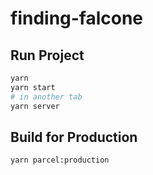 # finding-falcone

## Run Project

```sh
yarn
yarn start
# in another tab
yarn server
```

## Build for Production

```sh
yarn parcel:production
```
